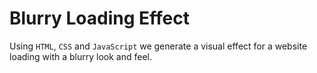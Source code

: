 # Blurry Loading Effect

Using `HTML`, `CSS` and `JavaScript` we generate a visual effect for a website loading with a blurry look and feel.